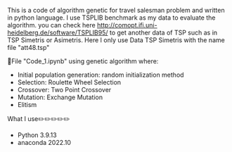 This is a code of algorithm genetic for travel salesman problem and written in python language.
I use TSPLIB benchmark as my data to evaluate the algorithm. you can check here http://comopt.ifi.uni-heidelberg.de/software/TSPLIB95/ to get another data of TSP such as in TSP Simetris or Asimetris.
Here I only use Data TSP Simetris with the name file "att48.tsp"

📝File "Code_1.ipynb" using genetic algorithm where:
- Initial population generation: random initialization method
- Selection: Roulette Wheel Selection
- Crossover: Two Point Crossover
- Mutation: Exchange Mutation
- Elitism


What I use✏️✏️✏️✏️✏️
- Python 3.9.13
- anaconda 2022.10
